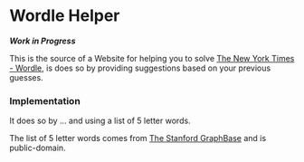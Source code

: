 # Wordle Helper

***Work in Progress***

This is the source of a Website for helping you to solve [The New York Times - Wordle](https://www.nytimes.com/games/wordle/index.html), is does so by providing suggestions based on your previous guesses.

### Implementation

It does so by ... and using a list of 5 letter words.

The list of 5 letter words comes from [The Stanford GraphBase](https://www-cs-faculty.stanford.edu/~knuth/sgb.html) and is public-domain.
